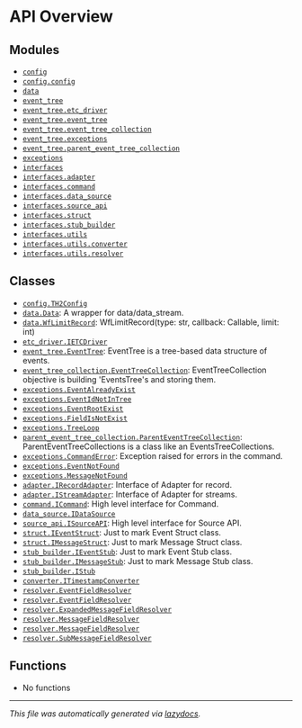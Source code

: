 <!-- markdownlint-disable -->

# API Overview

## Modules

- [`config`](./config.md#module-config)
- [`config.config`](./config.config.md#module-configconfig)
- [`data`](./data.md#module-data)
- [`event_tree`](./event_tree.md#module-event_tree)
- [`event_tree.etc_driver`](./event_tree.etc_driver.md#module-event_treeetc_driver)
- [`event_tree.event_tree`](./event_tree.event_tree.md#module-event_treeevent_tree)
- [`event_tree.event_tree_collection`](./event_tree.event_tree_collection.md#module-event_treeevent_tree_collection)
- [`event_tree.exceptions`](./event_tree.exceptions.md#module-event_treeexceptions)
- [`event_tree.parent_event_tree_collection`](./event_tree.parent_event_tree_collection.md#module-event_treeparent_event_tree_collection)
- [`exceptions`](./exceptions.md#module-exceptions)
- [`interfaces`](./interfaces.md#module-interfaces)
- [`interfaces.adapter`](./interfaces.adapter.md#module-interfacesadapter)
- [`interfaces.command`](./interfaces.command.md#module-interfacescommand)
- [`interfaces.data_source`](./interfaces.data_source.md#module-interfacesdata_source)
- [`interfaces.source_api`](./interfaces.source_api.md#module-interfacessource_api)
- [`interfaces.struct`](./interfaces.struct.md#module-interfacesstruct)
- [`interfaces.stub_builder`](./interfaces.stub_builder.md#module-interfacesstub_builder)
- [`interfaces.utils`](./interfaces.utils.md#module-interfacesutils)
- [`interfaces.utils.converter`](./interfaces.utils.converter.md#module-interfacesutilsconverter)
- [`interfaces.utils.resolver`](./interfaces.utils.resolver.md#module-interfacesutilsresolver)

## Classes

- [`config.TH2Config`](./config.config.md#class-th2config)
- [`data.Data`](./data.md#class-data): A wrapper for data/data_stream.
- [`data.WfLimitRecord`](./data.md#class-wflimitrecord): WfLimitRecord(type: str, callback: Callable, limit: int)
- [`etc_driver.IETCDriver`](./event_tree.etc_driver.md#class-ietcdriver)
- [`event_tree.EventTree`](./event_tree.event_tree.md#class-eventtree): EventTree is a tree-based data structure of events.
- [`event_tree_collection.EventTreeCollection`](./event_tree.event_tree_collection.md#class-eventtreecollection): EventTreeCollection objective is building 'EventsTree's and storing them.
- [`exceptions.EventAlreadyExist`](./event_tree.exceptions.md#class-eventalreadyexist)
- [`exceptions.EventIdNotInTree`](./event_tree.exceptions.md#class-eventidnotintree)
- [`exceptions.EventRootExist`](./event_tree.exceptions.md#class-eventrootexist)
- [`exceptions.FieldIsNotExist`](./event_tree.exceptions.md#class-fieldisnotexist)
- [`exceptions.TreeLoop`](./event_tree.exceptions.md#class-treeloop)
- [`parent_event_tree_collection.ParentEventTreeCollection`](./event_tree.parent_event_tree_collection.md#class-parenteventtreecollection): ParentEventTreeCollections is a class like an EventsTreeCollections.
- [`exceptions.CommandError`](./exceptions.md#class-commanderror): Exception raised for errors in the command.
- [`exceptions.EventNotFound`](./exceptions.md#class-eventnotfound)
- [`exceptions.MessageNotFound`](./exceptions.md#class-messagenotfound)
- [`adapter.IRecordAdapter`](./interfaces.adapter.md#class-irecordadapter): Interface of Adapter for record.
- [`adapter.IStreamAdapter`](./interfaces.adapter.md#class-istreamadapter): Interface of Adapter for streams.
- [`command.ICommand`](./interfaces.command.md#class-icommand): High level interface for Command.
- [`data_source.IDataSource`](./interfaces.data_source.md#class-idatasource)
- [`source_api.ISourceAPI`](./interfaces.source_api.md#class-isourceapi): High level interface for Source API.
- [`struct.IEventStruct`](./interfaces.struct.md#class-ieventstruct): Just to mark Event Struct class.
- [`struct.IMessageStruct`](./interfaces.struct.md#class-imessagestruct): Just to mark Message Struct class.
- [`stub_builder.IEventStub`](./interfaces.stub_builder.md#class-ieventstub): Just to mark Event Stub class.
- [`stub_builder.IMessageStub`](./interfaces.stub_builder.md#class-imessagestub): Just to mark Message Stub class.
- [`stub_builder.IStub`](./interfaces.stub_builder.md#class-istub)
- [`converter.ITimestampConverter`](./interfaces.utils.converter.md#class-itimestampconverter)
- [`resolver.EventFieldResolver`](./interfaces.utils.resolver.md#class-eventfieldresolver)
- [`resolver.EventFieldResolver`](./interfaces.utils.resolver.md#class-eventfieldresolver)
- [`resolver.ExpandedMessageFieldResolver`](./interfaces.utils.resolver.md#class-expandedmessagefieldresolver)
- [`resolver.MessageFieldResolver`](./interfaces.utils.resolver.md#class-messagefieldresolver)
- [`resolver.MessageFieldResolver`](./interfaces.utils.resolver.md#class-messagefieldresolver)
- [`resolver.SubMessageFieldResolver`](./interfaces.utils.resolver.md#class-submessagefieldresolver)

## Functions

- No functions


---

_This file was automatically generated via [lazydocs](https://github.com/ml-tooling/lazydocs)._
